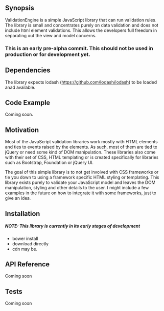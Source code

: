 ## Synopsis

ValidationEngine is a simple JavaScript library that can run validation rules. The library is small and concentrates purely on data validation and does not include html element validations. This allows the developers full freedom in separating out the view and model concerns.

### This is an early pre-alpha commit. This should not be used in production or for development yet.

## Dependencies

The library expects lodash (https://github.com/lodash/lodash) to be loaded anad available.

## Code Example

Coming soon.

## Motivation

Most of the JavaScript validation libraries work mostly with HTML elements and ties to events raised by the elements. As such, most of them are tied to jQuery or need some kind of DOM manipulation. These libraries also come with their set of CSS, HTML templating or is created specifically for libraries such as Bootstrap, Foundation or jQuery UI.

The goal of this simple library is to not get involved with CSS frameworks or tie you down to using a framework specific HTML styling or templating. This library exists purely to validate your JavaScript model and leaves the DOM manipulation, styling and other details to the user. I might include a few examples in the future on how to integrate it with some frameworks, just to give an idea.

## Installation

##### NOTE: This library is currently in its early stages of development
* bower install
* download directly
* cdn may be.

## API Reference

Coming soon

## Tests

Coming soon
